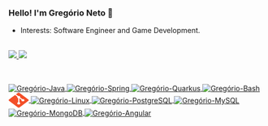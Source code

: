### Hello! I'm Gregório Neto 👋

- Interests: Software Engineer and Game Development.
          
<br>

<div>
  <a href="https://github.com/igregorioneto">
  <img height="180em" src="https://github-readme-stats.vercel.app/api?username=igregorioneto&show_icons=true&theme=highcontrast,&include_all_commits=true&count_private=true"/>
  <img height="180em" src="https://github-readme-stats.vercel.app/api/top-langs/?username=igregorioneto&layout=compact"/>
    </div>

##
<div style="display: inline_block"><br>   
          <img align="center" alt="Gregório-Java" height="30" width="40" src="https://cdn.jsdelivr.net/npm/simple-icons@3.13.0/icons/java.svg" />
          <img align="center" alt="Gregório-Spring" height="30" width="40" src="https://cdn.jsdelivr.net/npm/simple-icons@3.13.0/icons/spring.svg" />
          <img align="center" alt="Gregório-Quarkus" height="30" width="40" src="https://cdn.jsdelivr.net/npm/simple-icons@3.13.0/icons/quarkus.svg" />
  <img align="center" alt="Gregório-Bash" height="30" width="40" src="https://cdn.jsdelivr.net/gh/devicons/devicon/icons/bash/bash-original.svg" />
  <img align="center" alt="Gregório-Git" height="30" width="40" src="https://raw.githubusercontent.com/devicons/devicon/master/icons/git/git-original.svg" />          
  <img align="center" alt="Gregório-Linux" height="30" width="40" src="https://cdn.jsdelivr.net/gh/devicons/devicon/icons/linux/linux-original.svg" />
  <img align="center" alt="Gregório-PostgreSQL" height="30" width="40" src="https://cdn.jsdelivr.net/npm/simple-icons@3.13.0/icons/postgresql.svg" />
          <img align="center" alt="Gregório-MySQL" height="30" width="40" src="https://cdn.jsdelivr.net/npm/simple-icons@3.13.0/icons/mysql.svg" />
          <img align="center" alt="Gregório-MongoDB" height="30" width="40" src="https://cdn.jsdelivr.net/npm/simple-icons@3.13.0/icons/mongodb.svg" />
          <img align="center" alt="Gregório-Angular" height="30" width="40" src="https://cdn.jsdelivr.net/npm/simple-icons@3.13.0/icons/angular.svg" />
</div>
  
